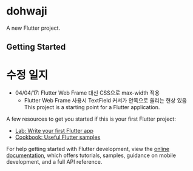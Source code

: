 # dohwaji

A new Flutter project.

## Getting Started




# 수정 일지

 - 04/04/17: Flutter Web Frame 대신 CSS으로 max-width 적용
   - Flutter Web Frame 사용시 TextField 커서가 안쪽으로 쏠리는 현상 있음
This project is a starting point for a Flutter application.

A few resources to get you started if this is your first Flutter project:

- [Lab: Write your first Flutter app](https://docs.flutter.dev/get-started/codelab)
- [Cookbook: Useful Flutter samples](https://docs.flutter.dev/cookbook)

For help getting started with Flutter development, view the
[online documentation](https://docs.flutter.dev/), which offers tutorials,
samples, guidance on mobile development, and a full API reference.
